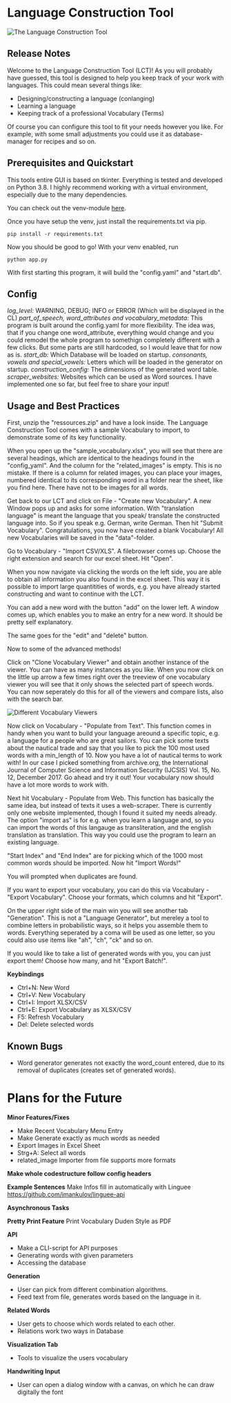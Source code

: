 # Language Construction Tool

![The Language Construction Tool](http://www.fabianschober.com/assets/lct/lct.jpg)

## Release Notes

Welcome to the Language Construction Tool (LCT)! As you will probably have guessed, this tool is designed to help you keep track of your work with languages. This could mean several things like:

- Designing/constructing a language (conlanging)
- Learning a language
- Keeping track of a professional Vocabulary (Terms)

Of course you can configure this tool to fit your needs however you like. For example, with some small adjustments you could use it as database-manager for recipes and so on.

## Prerequisites and Quickstart

This tools entire GUI is based on tkinter.
Everything is tested and developed on Python 3.8.
I highly recommend working with a virtual environment, especially due to the many dependencies.

You can check out the venv-module [here](https://docs.python.org/3/tutorial/venv.html).

Once you have setup the venv, just install the requirements.txt via pip.

`pip install -r requirements.txt`

Now you should be good to go! With your venv enabled, run 

`python app.py`

With first starting this program, it will build the "config.yaml" and "start.db".

## Config

*log_level:* WARNING, DEBUG; INFO or ERROR (Which will be displayed in the CL)
*part_of_speech, word_attributes and vocabulary_metadata:*
This program is built around the config.yaml for more flexibility. The idea was, that if you change one word_attribute, everything would change and you could remodel the whole program to somethign completely different with a few clicks.
But some parts are still hardcoded, so I would leave that for now as is. 
*start_db:* Which Database will be loaded on startup.
*consonants, vowels and special_vowels:* Letters which will be loaded in the generator on startup.
*construction_config:* The dimensions of the generated word table.
*scraper_websites:* Websites which can be used as Word sources. I have implemented one so far,
but feel free to share your input!

## Usage and Best Practices

First, unzip the "ressources.zip" and have a look inside.
The Language Construction Tool comes with a sample Vocabulary to import, to demonstrate some of its key functionality.

When you open up the "sample_vocabulary.xlsx", you will see that there are several headings, which are identical to the headings found in the "config_yaml". And the column for the "related_images" is empty. This is no mistake. If there is a column for related images, you can place your images, numbered identical to its corresponding word in a folder near the sheet, like you find here. There have not to be images for all words.

Get back to our LCT and click on File - "Create new Vocabulary". A new Window pops up and asks for some information. With "translation language" is meant the language that you speak/ translate the constructed language into. So if you speak e.g. German, write German.
Then hit "Submit Vocabulary". Congratulations, you now have created a blank Vocabulary!
All new Vocabularies will be saved in the "data"-folder.

Go to Vocabulary - "Import CSV/XLS". A filebrowser comes up. Choose the right extension and search for our excel sheet. Hit "Open".

When you now navigate via clicking the words on the left side, you are able to obtain all information you also found in the excel sheet. This way it is possible to import large quantitities of words, e.g. you have already started constructing and want to continue with the LCT.

You can add a new word with the button "add" on the lower left. A window comes up, which enables you to make an entry for a new word. It should be pretty self explanatory.

The same goes for the "edit" and "delete" button.

Now to some of the advanced methods!

Click on "Clone Vocabulary Viewer" and obtain another instance of the viewer. You can have as many instances as you like. When you now click on the little up arrow a few times right over the treeview of one vocabulary viewer you will see that it only shows the selected part of speech words. You can now seperately do this for all of the viewers and compare lists, also with the search bar.

![Different Vocabulary Viewers](http://www.fabianschober.com/assets/lct/vocab_viewers.jpg)

Now click on Vocabulary - "Populate from Text". This function comes in handy when you want to build your language areound a specific topic, e.g. a language for a people who are great sailors. You can pick some texts about the nautical trade and say that you like to pick the 100 most used words with a min_length of 10. Now you have a lot of nautical terms to work with!
In our case I picked something from archive.org, the International Journal of Computer Science and Information Security (IJCSIS) Vol. 15, No. 12, December 2017. Go ahead and try it out!
Your vocabulary now should have a lot more words to work with.

Next hit Vocabulary - Populate from Web. 
This function has basically the same idea, but instead of texts it uses a web-scraper. There is currently only one website implemented, though I found it suited my needs already. The option "import as" is for e.g. when you learn a language and, so you can import the words of this langauge as transliteration, and the english translation as translation. This way you could use the program to learn an existing language.

"Start Index" and "End Index" are for picking which of the 1000 most common words should be imported. Now hit "Import Words!"

You will prompted when duplicates are found.

If you want to export your vocabulary, you can do this via Vocabulary - "Export Vocabulary". Choose your formats, which columns and hit "Export".

On the upper right side of the main win you will see another tab "Generation". This is not a "Language Generator", but mereley a tool to combine letters in probabilistic ways, so it helps you assemble them to words. Everything seperated by a coma will be used as one letter, so you could also use items like "ah", "ch", "ck" and so on.

If you would like to take a list of generated words with you, you can just export them! Choose how many, and hit "Export Batch!".


**Keybindings**

- Ctrl+N: New Word
- Ctrl+V: New Vocabulary
- Ctrl+I: Import XLSX/CSV
- Ctrl+E: Export Vocabulary as XLSX/CSV
- F5: Refresh Vocabulary
- Del: Delete selected words


## Known Bugs
- Word generator generates not exactly the word_count entered, due to its removal of duplicates (creates set of generated words).


# Plans for the Future

**Minor Features/Fixes**
- Make Recent Vocabulary Menu Entry
- Make Generate exactly as much words as needed
- Export Images in Excel Sheet
- Strg+A: Select all words
- related_image Importer from file supports more formats


**Make whole codestructure follow config headers**

**Example Sentences**
Make Infos fill in automatically with Linguee
https://github.com/imankulov/linguee-api

**Asynchronous Tasks**

**Pretty Print Feature**
Print Vocabulary Duden Style as PDF

**API**
- Make a CLI-script for API purposes
- Generating words with given parameters
- Accessing the database

**Generation**
- User can pick from different combination algorithms.
- Feed text from file, generates words based on the language in it.

**Related Words**

- User gets to choose which words related to each other.
- Relations work two ways in Database


**Visualization Tab**
- Tools to visualize the users vocabulary

**Handwriting Input**
- User can open a dialog window with a canvas,
on which he can draw digitally the font

